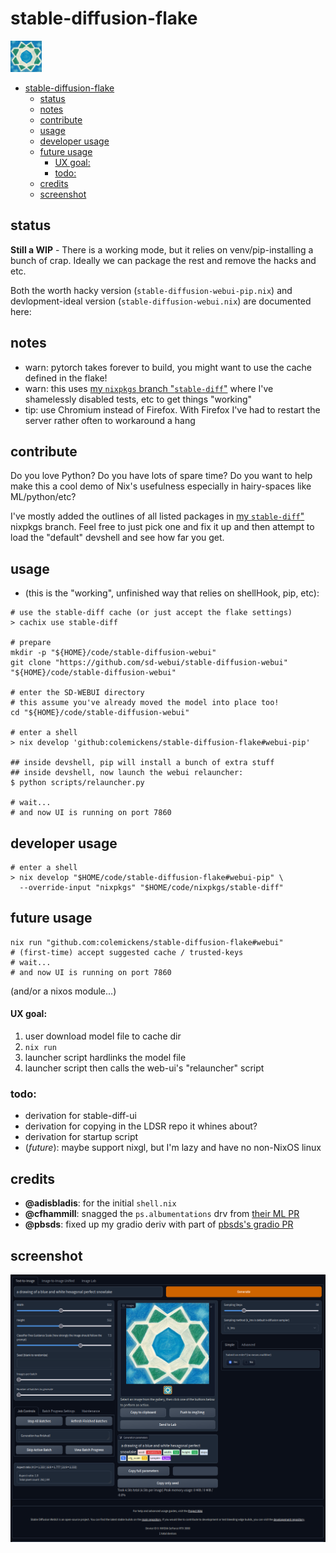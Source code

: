 # stable-diffusion-flake

<img src="./README.md.ai-snowflake.png" width="50" />

<!--toc:start-->
- [stable-diffusion-flake](#stable-diffusion-flake)
  - [status](#status)
  - [notes](#notes)
  - [contribute](#contribute)
  - [usage](#usage)
  - [developer usage](#developer-usage)
  - [future usage](#future-usage)
      - [UX goal:](#ux-goal)
    - [todo:](#todo)
  - [credits](#credits)
  - [screenshot](#screenshot)
<!--toc:end-->

## status

**Still a WIP** - There is a working mode, but it relies on venv/pip-installing a bunch of crap.
Ideally we can package the rest and remove the hacks and etc.

Both the worth hacky version (`stable-diffusion-webui-pip.nix`) and devlopment-ideal version (`stable-diffusion-webui.nix`) are documented here:

## notes
- warn: pytorch takes forever to build, you might want to use the cache defined in the flake!
- warn: this uses [my `nixpkgs` branch "`stable-diff`"](https://github.com/colemickens/nixpkgs/commits/stable-diff)
where I've shamelessly disabled tests, etc to get things "working"
- tip: use Chromium instead of Firefox. With Firefox I've had to restart the server rather often to workaround a hang

## contribute

Do you love Python? Do you have lots of spare time? Do you want to help make this a cool demo of Nix's usefulness
especially in hairy-spaces like ML/python/etc?

I've mostly added the outlines of all listed packages in
[my `stable-diff`"](https://github.com/colemickens/nixpkgs/commits/stable-diff)
nixpkgs branch. Feel free to just pick one and fix it up
and then attempt to load the "default" devshell and see how far you get.

## usage
- (this is the "working", unfinished way that relies on shellHook, pip, etc):

```shell
# use the stable-diff cache (or just accept the flake settings)
> cachix use stable-diff

# prepare
mkdir -p "${HOME}/code/stable-diffusion-webui"
git clone "https://github.com/sd-webui/stable-diffusion-webui" "${HOME}/code/stable-diffusion-webui"

# enter the SD-WEBUI directory
# this assume you've already moved the model into place too!
cd "${HOME}/code/stable-diffusion-webui"

# enter a shell
> nix develop 'github:colemickens/stable-diffusion-flake#webui-pip'

## inside devshell, pip will install a bunch of extra stuff
## inside devshell, now launch the webui relauncher:
$ python scripts/relauncher.py

# wait...
# and now UI is running on port 7860
```

## developer usage
```shell
# enter a shell
> nix develop "$HOME/code/stable-diffusion-flake#webui-pip" \
  --override-input "nixpkgs" "$HOME/code/nixpkgs/stable-diff"
```

## future usage
```shell
nix run "github.com:colemickens/stable-diffusion-flake#webui"
# (first-time) accept suggested cache / trusted-keys
# wait...
# and now UI is running on port 7860
```

(and/or a nixos module...)
#### UX goal:
1. user download model file to cache dir
1. `nix run`
1. launcher script hardlinks the model file
1. launcher script then calls the web-ui's "relauncher" script

### todo:
- derivation for stable-diff-ui
- derivation for copying in the LDSR repo it whines about?
- derivation for startup script
- (*future*): maybe support nixgl, but I'm lazy and have no non-NixOS linux

## credits
- **@adisbladis**: for the initial `shell.nix`
- **@cfhammill**: snagged the `ps.albumentations` drv from [their ML PR](https://github.com/NixOS/nixpkgs/pull/165715)
- **@pbsds**: fixed up my gradio deriv with part of [pbsds's gradio PR](https://github.com/NixOS/nixpkgs/pull/187032)

## screenshot

<img src="./README.md.screenshot.png" />
